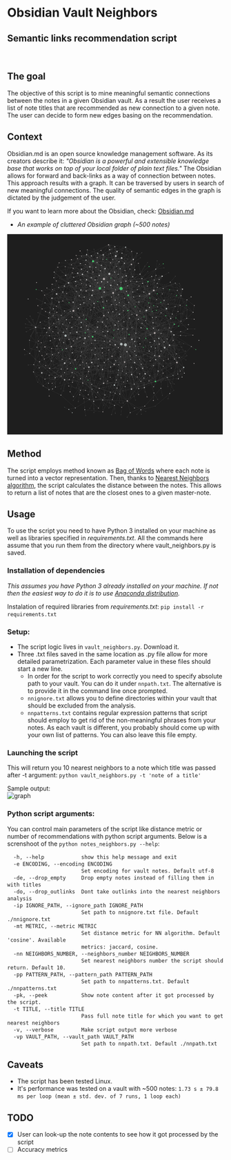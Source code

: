 # Obsidian Vault Neighbors
## Semantic links recommendation script
<br>

## The goal 
The objective of this script is to mine meaningful semantic connections between the notes in a given Obsidian vault. As a result the user receives a list of note titles that are recommended as new connection to a given note. The user can decide to form new edges basing on the recommendation. 

## Context
Obsidian.md is an open source knowledge management software. As its creators describe it: _"Obsidian is a powerful and extensible knowledge base that works on top of your 
local folder of plain text files."_ The Obsidian allows for forward and back-links as a way of connection between notes. This approach results with a graph. It can be traversed by users in search of new meaningful connections. The quality of semantic edges in the graph is dictated by the judgement of the user.
<br>

If you want to learn more about the Obsidian, check: [Obsidian.md](obsidian.md)
<br>
* _An example of cluttered Obsidian graph (~500 notes)_

<img src="static/graph_example.png" alt="graph" width="500"/>

## Method
The script employs method known as [Bag of Words](https://scikit-learn.org/stable/modules/feature_extraction.html?highlight=bag+words) where each note is turned into a vector representation. Then, thanks to [Nearest Neighbors algorithm](https://scikit-learn.org/stable/modules/neighbors.html), the script calculates the distance between the notes. This allows to return a list of notes that are the closest ones to a given master-note.

## Usage
To use the script you need to have Python 3 installed on your machine as well as libraries specified in _requirements.txt_. 
All the commands here assume that you run them from the directory where vault_neighbors.py is saved.

### Installation of dependencies
_This assumes you have Python 3 already installed on your machine. If not then the easiest way to do it is to use [Anaconda distribution](https://www.anaconda.com/)._

Instalation of required libraries from _requirements.txt_:
```pip install -r requirements.txt```

### Setup:
* The script logic lives in ```vault_neighbors.py```. Download it.
* Three .txt files saved in the same location as .py file allow for more detailed parametrization. Each parameter value in these files should start a new line.
  * In order for the script to work correctly you need to specify absolute path to your vault. You can do it under ```nnpath.txt```. The alternative is to provide it in the command line once prompted.
  * ```nnignore.txt``` allows you to define directories within your vault that should be excluded from the analysis.
  * ```nnpatterns.txt``` contains regular expression patterns that script should employ to get rid of the non-meaningful phrases from your notes. As each vault is different, you probably should come up with your own list of patterns. You can also leave this file empty. 

### Launching the script
This will return you 10 nearest neighbors to a note which title was passed after -t argument:
```python vault_neighbors.py -t 'note of a title'``` 

Sample output:
<br>
<img src="static/sample_output.png" alt="graph">

### Python script arguments:
You can control main parameters of the script like distance metric or number of recommendations with python script arguments. 
Below is a screnshoot of the ```python notes_neighbors.py --help```:

```
  -h, --help            show this help message and exit
  -e ENCODING, --encoding ENCODING
                        Set encoding for vault notes. Default utf-8
  -de, --drop_empty     Drop empty notes instead of filling them in with titles
  -do, --drop_outlinks  Dont take outlinks into the nearest neighbors analysis
  -ip IGNORE_PATH, --ignore_path IGNORE_PATH
                        Set path to nnignore.txt file. Default ./nnignore.txt
  -mt METRIC, --metric METRIC
                        Set distance metric for NN algorithm. Default 'cosine'. Available
                        metrics: jaccard, cosine.
  -nn NEIGHBORS_NUMBER, --neighbors_number NEIGHBORS_NUMBER
                        Set nearest neighbors number the script should return. Default 10.
  -pp PATTERN_PATH, --pattern_path PATTERN_PATH
                        Set path to nnpatterns.txt. Default ./nnpatterns.txt
  -pk, --peek           Show note content after it got processed by the script.
  -t TITLE, --title TITLE
                        Pass full note title for which you want to get nearest neighbors
  -v, --verbose         Make script output more verbose
  -vp VAULT_PATH, --vault_path VAULT_PATH
                        Set path to nnpath.txt. Default ./nnpath.txt
``` 

## Caveats
* The script has been tested Linux. 
* It's performance was tested on a vault with ~500 notes: ```1.73 s ± 79.8 ms per loop (mean ± std. dev. of 7 runs, 1 loop each)```

## TODO

- [x] User can look-up the note contents to see how it got processed by the script
- [ ] Accuracy metrics

